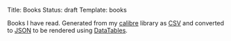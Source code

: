 Title: Books
Status: draft
Template: books

Books I have read. Generated from my [calibre](https://calibre-ebook.com/) library as [CSV](/media/library/books.csv) and converted to [JSON](/media/library/books.json) to be rendered using [DataTables](https://datatables.net/examples/ajax/custom_data_flat.html).
